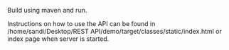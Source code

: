 Build using maven and run. 

Instructions on how to use the API can be found in 
/home/sandi/Desktop/REST API/demo/target/classes/static/index.html 
or index page when server is started. 